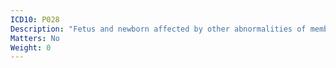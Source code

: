 ```yaml
---
ICD10: P028
Description: "Fetus and newborn affected by other abnormalities of membranes"
Matters: No
Weight: 0
---
```


